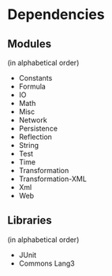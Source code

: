 # Dependencies

## Modules
(in alphabetical order)

* Constants
* Formula
* IO
* Math
* Misc
* Network
* Persistence
* Reflection
* String
* Test
* Time
* Transformation
* Transformation-XML
* Xml
* Web

## Libraries
(in alphabetical order)

* JUnit
* Commons Lang3
